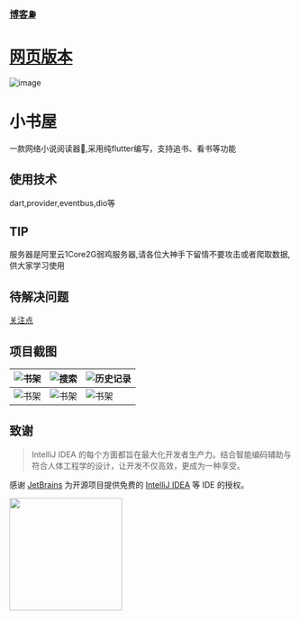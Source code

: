 ### [博客⛽](https://leetomlee123.github.io/)

# [网页版本](http://134.175.83.19/)
![image](https://user-images.githubusercontent.com/19498940/139359893-d8c62e19-d3f3-4d04-a992-b45e1efc8e6e.png)



# 小书屋
一款网络小说阅读器📕,采用纯flutter编写，支持追书、看书等功能 
## 使用技术 
dart,provider,eventbus,dio等
## TIP
服务器是阿里云1Core2G弱鸡服务器,请各位大神手下留情不要攻击或者爬取数据,供大家学习使用
## 待解决问题
[关注点](https://github.com/flutter/flutter/issues/30604)  

## 项目截图   

 

| <img src="https://cdn.jsdelivr.net/gh/leetomlee123/hugoblogtalks@master/20210528/微信图片_20210528094941.6ui6kxf4hoc0.jpg" alt="书架"  /> | <img src="https://cdn.jsdelivr.net/gh/leetomlee123/hugoblogtalks@master/20210528/微信图片_20210528094937.24cxmini4c8w.jpg" alt="搜索" /> | <img src="https://cdn.jsdelivr.net/gh/leetomlee123/hugoblogtalks@master/20210528/微信图片_20210528094933.3nokctuthdo0.jpg" alt="历史记录" /> |
| ------------------------------------------------------------ | ------------------------------------------------------------ | ------------------------------------------------------------ |
| <img src="https://cdn.jsdelivr.net/gh/leetomlee123/hugoblogtalks@master/20210528/微信图片_20210528094929.53rt8w0s78s0.jpg" alt="书架"  /> | <img src="https://cdn.jsdelivr.net/gh/leetomlee123/hugoblogtalks@master/20210528/微信图片_20210528094921.2skc99dvu120.jpg" alt="书架"  /> | <img src="https://cdn.jsdelivr.net/gh/leetomlee123/hugoblogtalks@master/20210528/微信图片_20210528094945.303pgmllpyy0.jpg" alt="书架"  /> |                                                           |

## 致谢

> IntelliJ IDEA 的每个方面都旨在最大化开发者生产力。结合智能编码辅助与符合人体工程学的设计，让开发不仅高效，更成为一种享受。

感谢 [JetBrains](https://www.jetbrains.com/?from=fluttercandies) 为开源项目提供免费的 [IntelliJ IDEA](https://www.jetbrains.com/idea/?from=fluttercandies) 等 IDE 的授权。

[<img src="https://cdn.jsdelivr.net/gh/leetomlee123/hugoblogtalks@master/20210528/下载.6f482qcio000.svg" width="200"/>](https://www.jetbrains.com)



​                                                                                              
​                                                                                              
​                                                                                              
​                                                                                              
​                                                                                              
​                                                                                              



